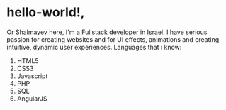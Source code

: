 

# hello-world!,

Or Shalmayev here, I'm a Fullstack developer in Israel.
I have serious passion for creating websites and for UI
effects, animations and creating intuitive, dynamic user experiences.
Languages that i know:
1) HTML5
2) CSS3
3) Javascript
4) PHP
5) SQL
6) AngularJS
